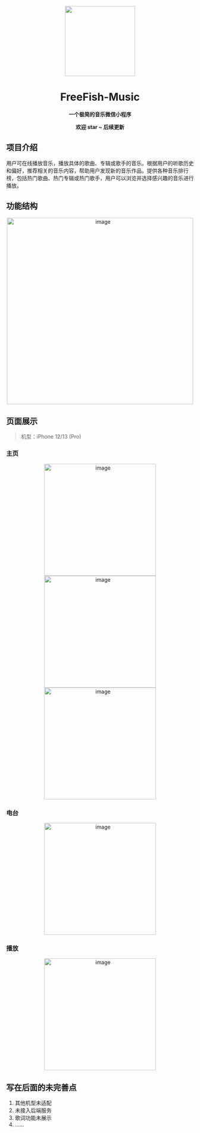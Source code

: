 <p align="center">
    <img src=https://img.freefish.love/logo.png width=188/>
</p>
<h1 align="center">FreeFish-Music</h1>
<p align="center"><strong>一个极简的音乐微信小程序</strong></p>
<p align="center"><strong>欢迎 star ~ 后续更新</strong></p>

## 项目介绍

用户可在线播放音乐，播放具体的歌曲、专辑或歌手的音乐。根据用户的听歌历史和偏好，推荐相关的音乐内容，帮助用户发现新的音乐作品。提供各种音乐排行榜，包括热门歌曲、热门专辑或热门歌手，用户可以浏览并选择感兴趣的音乐进行播放。

## 功能结构

<div align=center>
<img src="doc/structure.png" width=500 alt="image"/>
</div>

## 页面展示

> 机型：iPhone 12/13 (Pro)

### 主页

<div align=center>
<img src="doc/1.png" width=300 alt="image"/>
<img src="doc/2.png" width=300 alt="image"/>
<img src="doc/3.png" width=300 alt="image"/>
</div>

### 电台

<div align=center>
<img src="doc/4.png" width=300 alt="image"/>
</div>

### 播放

<div align=center>
<img src="doc/5.png" width=300 alt="image"/>
</div>

## 写在后面的未完善点

1. 其他机型未适配
2. 未接入后端服务
3. 歌词功能未展示
4. ......
